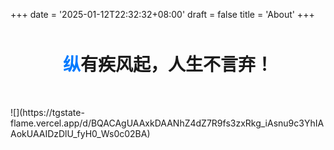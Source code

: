 +++
date = '2025-01-12T22:32:32+08:00'
draft = false
title = 'About'
+++

<div style="text-align: center; margin: 50px 0;">
    <h1 style="font-family: -apple-system, BlinkMacSystemFont, 'SF Pro Display', sans-serif; font-weight: 700;">
        <span style="color: #007AFF;">纵</span>有疾风起，人生不言弃！
    </h1>
</div>
![](https://tgstate-flame.vercel.app/d/BQACAgUAAxkDAANhZ4dZ7R9fs3zxRkg_iAsnu9c3YhIAAokUAAIDzDlU_fyH0_Ws0c02BA)